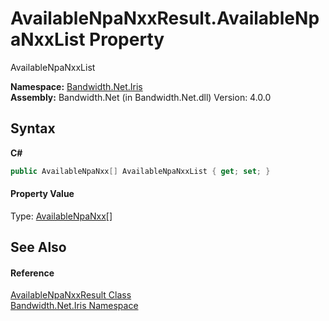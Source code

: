 ﻿# AvailableNpaNxxResult.AvailableNpaNxxList Property 
 

AvailableNpaNxxList

**Namespace:**&nbsp;<a href ="N_Bandwidth_Net_Iris.md">Bandwidth.Net.Iris</a><br />**Assembly:**&nbsp;Bandwidth.Net (in Bandwidth.Net.dll) Version: 4.0.0

## Syntax

**C#**<br />
``` C#
public AvailableNpaNxx[] AvailableNpaNxxList { get; set; }
```


#### Property Value
Type: <a href ="T_Bandwidth_Net_Iris_AvailableNpaNxx.md">AvailableNpaNxx</a>[]

## See Also


#### Reference
<a href ="T_Bandwidth_Net_Iris_AvailableNpaNxxResult.md">AvailableNpaNxxResult Class</a><br /><a href ="N_Bandwidth_Net_Iris.md">Bandwidth.Net.Iris Namespace</a><br />